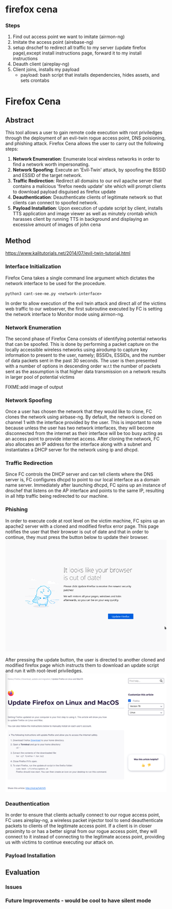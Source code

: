 firefox cena
============

### Steps
1. Find out access point we want to imitate  (airmon-ng)
2. Imitate the access point  (airebase-ng)
3. setup dnschef to redirect all traffic to my server (update firefox page),except install instructions page, forward it to my install instructions
4. Deauth client (aireplay-ng)
5. Client joins, installs my payload 
    - payload: bash script that installs dependencies, hides assets, and sets crontabs  




Firefox Cena 
===============

## Abstract

This tool allows a user to gain remote code execution with root priviledges through the deployment of an evil-twin rogue access point, DNS poisioning, and phishing attack. Firefox Cena allows the user to carry out the following steps:

1. **Network Enumeration**: Enumerate local wireless networks in order to find a network worth impersonating.
2. **Network Spoofing**: Execute an 'Evil-Twin' attack, by spoofing the BSSID and ESSID of the target network.
3. **Traffic Redirection**: Redirect all domains to our evil apache server that contains a malicious 'firefox needs update' site which will prompt clients to download payload disguised as firefox update
4. **Deauthentication**: Deauthenticate clients of legitimate network so that clients can connect to spoofed network.
5. **Payload Installation**: Upon execution of update script by client, installs TTS application and image viewer as well as minutely crontab which harasses client by running TTS in background and displaying an excessive amount of images of john cena 



## Method 


https://www.kalitutorials.net/2014/07/evil-twin-tutorial.html

### Interface Initialization

Firefox Cena takes a single command line argument which dictates the network interface to be used for the procedure. 

`python3 cant-see-me.py <network-interface>`

In order to allow execution of the evil twin attack and direct all of the victims web traffic to our webserver, the first subroutine executed by FC is setting the network interface to Monitor mode using airmon-ng.

### Network Enumeration

The second phase of Firefox Cena consists of identifying potential networks that can be spoofed. This is done by performing a packet capture on the locally accessible wireless networks using airodump to capture key information to present to the user, namely; BSSIDs, ESSIDs, and the number of data packets sent in the past 30 seconds. The user is then presented with a number of options in descending order w.r.t the number of packets sent as the assumption is that higher data transmission on a network results in larger pool of potential victims

FIXME:add image of output
![]()

### Network Spoofing
Once a user has chosen the network that they would like to clone, FC clones the network using airbase-ng. By default, the network is cloned on channel 1 with the interface provided by the user. This is important to note because unless the user has two network interfaces, they will become disconnected from the internet as their interface will be too busy acting as an access point to provide internet access. After cloning the network, FC also allocates an IP address for the interface along with a subnet and instantiates a DHCP server for the network using ip and dhcpd.

### Traffic Redirection
Since FC controls the DHCP server and can tell clients where the DNS server is, FC configures dhcpd to point to our local interface as a domain name server. Immediately after launching dhcpd, FC spins up an instance of dnschef that listens on the AP interface and points to the same IP, resulting in all http traffic being redirected to our machine.

### Phishing
In order to execute code at root level on the victim machine, FC spins up an apache2 server with a cloned and modified firefox error page. This page notifies the user that their browser is out of date and that in order to continue, they must press the button below to update their browser.
![firefox update page](./assets/update_firefox.png)

After pressing the update button, the user is directed to another cloned and modified firefox page which instructs them to download an update script and run it with root-level priviledges.
![firefox install](./assets/update_instructions.png)


### Deauthentication
In order to ensure that clients actually connect to our rogue access point, FC uses aireplay-ng, a wireless packet injector tool to send deauthenticate packets to clients of the legitimate access point. If a client is in closer proximity to or has a better signal from our rogue access point, they will connect to it instead of connecting to the legitimate access point, providing us with victims to continue executing our attack on.


### Payload Installation


## Evaluation 

### Issues 

### Future Improvements - would be cool to have silent mode 
